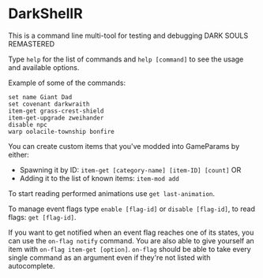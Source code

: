 # DarkShellR
This is a command line multi-tool for testing and debugging DARK SOULS REMASTERED

Type `help` for the list of commands and `help [command]` to see the usage and available options.

Example of some of the commands:
```
set name Giant Dad
set covenant darkwraith
item-get grass-crest-shield 
item-get-upgrade zweihander
disable npc
warp oolacile-township bonfire
```

You can create custom items that you've modded into GameParams by either:
- Spawning it by ID: `item-get [category-name] [item-ID] [count]`
OR
- Adding it to the list of known items: `item-mod add`

To start reading performed animations use `get last-animation`.

To manage event flags type `enable [flag-id]` or `disable [flag-id]`, to read flags: `get [flag-id]`.

If you want to get notified when an event flag reaches one of its states, you can use the `on-flag notify` command.
You are also able to give yourself an item with `on-flag item-get [option]`.
`on-flag` should be able to take every single command as an argument even if they're not listed with autocomplete.
